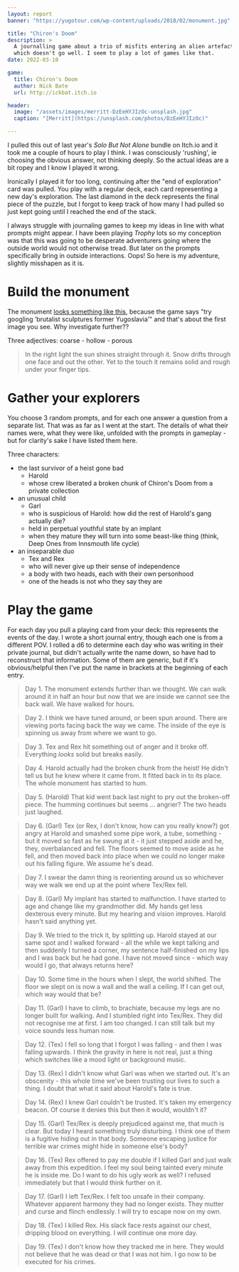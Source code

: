 ```yaml
---
layout: report
banner: "https://yugotour.com/wp-content/uploads/2018/02/monument.jpg"

title: "Chiron's Doom"
description: >
  A journalling game about a trio of misfits entering an alien artefact
  which doesn't go well. I seem to play a lot of games like that.
date: 2022-03-10

game:
  title: Chiron's Doom
  author: Nick Bate
  url: http://ickbat.itch.io

header:
  image: "/assets/images/merritt-DzEeHYJIzOc-unsplash.jpg"
  caption: "[Merritt](https://unsplash.com/photos/DzEeHYJIzOc)"

---
```


I pulled this out of last year's _Solo But Not Alone_ bundle on Itch.io and it took me a couple of hours to play I think. I was consciously 'rushing', ie choosing the obvious answer, not thinking deeply. So the actual ideas are a bit ropey and I know I played it wrong.

Ironically I played it for too long, continuing after the "end of exploration" card was pulled. You play with a regular deck, each card representing a new day's exploration. The last diamond in the deck represents the final piece of the puzzle, but I forgot to keep track of how many I had pulled so just kept going until I reached the end of the stack. 

I always struggle with journaling games to keep my ideas in line with what prompts might appear. I have been playing _Trophy_ lots so my conception was that this was going to be desperate adventurers going where the outside world would not otherwise tread. But later on the prompts specifically bring in outside interactions. Oops! So here is my adventure, slightly misshapen as it is.

# Build the monument

The monument [looks something like this](https://yugotour.com/wp-content/uploads/2018/02/monument.jpg), because the game says "try googling ‘brutalist sculptures former Yugoslavia’" and that's about the first image you see. Why investigate further??

Three adjectives: coarse - hollow - porous

> In the right light the sun shines straight through it. Snow drifts through one face and out the other. Yet to the touch it remains solid and rough under your finger tips.

# Gather your explorers

You choose 3 random prompts, and for each one answer a question from a separate list. That was as far as I went at the start. The details of what their names were, what they were like, unfolded with the prompts in gameplay - but for clarity's sake I have listed them here.

Three characters:

- the last survivor of a heist gone bad
	- Harold
	- whose crew liberated a broken chunk of Chiron's Doom from a private collection
- an unusual child
	- Garl
	- who is suspicious of Harold: how did the rest of Harold's gang actually die?
	- held in perpetual youthful state by an implant
	- when they mature they will turn into some beast-like thing (think, Deep Ones from Innsmouth life cycle)
- an inseparable duo
	- Tex and Rex
	- who will never give up their sense of independence
	- a body with two heads, each with their own personhood
	- one of the heads is not who they say they are

# Play the game

For each day you pull a playing card from your deck: this represents the events of the day. I wrote a short journal entry, though each one is from a different POV. I rolled a d6 to determine each day who was writing in their private journal, but didn't actually write the name down, so have had to reconstruct that information. Some of them are generic, but if it's obvious/helpful then I've put the name in brackets at the beginning of each entry.

> Day 1. The monument extends further than we thought. We can walk around it in half an hour but now that we are inside we cannot see the back wall. We have walked for hours.

> Day 2. I think we have tuned around, or been spun around. There are viewing ports facing back the way we came. The inside of the eye is spinning us away from where we want to go.

> Day 3. Tex and Rex hit something out of anger and it broke off. Everything *looks* solid but breaks easily.

> Day 4. Harold actually had the broken chunk from the heist! He didn't tell us but he knew where it came from. It fitted back in to its place. The whole monument has started to hum.

> Day 5. (Harold) That kid went back last night to pry out the broken-off piece. The humming continues but seems ... angrier? The two heads just laughed.

> Day 6. (Garl) Tex (or Rex, I don't know, how can you really know?) got angry at Harold and smashed some pipe work, a tube, something - but it moved so fast as he swung at it - it just stepped aside and he, they, overbalanced and fell. The floors seemed to move aside as he fell, and then moved back into place when we could no longer make out his falling figure. We assume he's dead.

> Day 7. I swear the damn thing is reorienting around us so whichever way we walk we end up at the point where Tex/Rex fell.

> Day 8. (Garl) My implant has started to malfunction. I have started to age and change like my grandmother did. My hands get less dexterous every minute. But my hearing and vision improves. Harold hasn't said anything yet.

> Day 9. We tried to the trick it, by splitting up. Harold stayed at our same spot and I walked forward - all the while we kept talking and then suddenly I turned a corner, my sentence half-finished on my lips and I was back but he had gone. I have not moved since - which way would I go, that always returns here?

> Day 10.  Some time in the hours when I slept, the world shifted. The floor we slept on is now a wall and the wall a ceiling. If I can get out, which way would that be?

> Day 11. (Garl) I have to climb, to brachiate, because my legs are no longer built for walking. And I stumbled right into Tex/Rex. They did not recognise me at first. I am too changed. I can still talk but my voice sounds less human now.

> Day 12. (Tex) I fell so long that I forgot I was falling - and then I was falling upwards. I think the gravity in here is not real, just a thing which switches like a mood light or background music.

> Day 13. (Rex) I didn't know what Garl was when we started out. It's an obscenity - this whole time we've been trusting our lives to such a thing. I doubt that what it said about Harold's fate is true.

> Day 14. (Rex) I knew Garl couldn't be trusted. It's taken my emergency beacon. Of course it denies this but then it would, wouldn't it?

> Day 15. (Garl) Tex/Rex is deeply prejudiced against me, that much is clear. But today I heard something truly disturbing. I think one of them is a fugitive hiding out in that body. Someone escaping justice for terrible war crimes might hide in someone else's body?

> Day 16. (Tex) Rex offered to pay me double if I killed Garl and just walk away from this expedition. I feel my soul being tainted every minute he is inside me. Do I want to do his ugly work as well? I refused immediately but that I would think further on it.

> Day 17. (Garl) I left Tex/Rex. I felt too unsafe in their company. Whatever apparent harmony they had no longer exists. They mutter and curse and flinch endlessly. I will try to escape now on my own.

> Day 18. (Tex) I killed Rex. His slack face rests against our chest, dripping blood on everything. I will continue one more day.

> Day 19. (Tex) I don't know how they tracked me in here. They would not believe that he was dead or that I was not him. I go now to be executed for his crimes.
